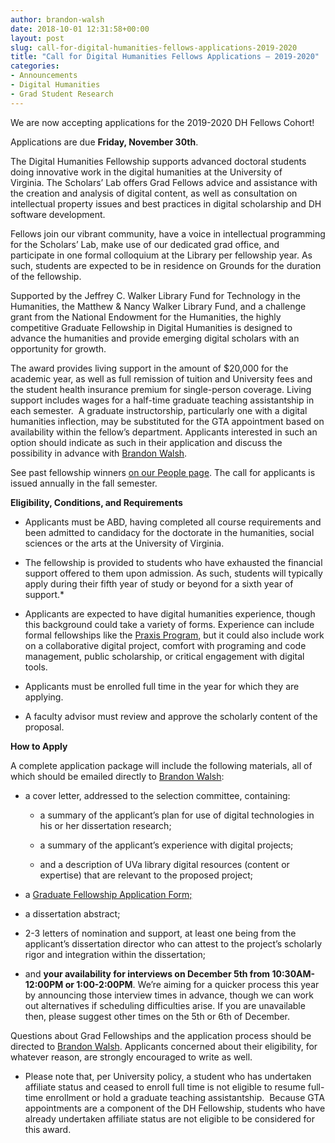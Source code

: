 ```yaml
---
author: brandon-walsh
date: 2018-10-01 12:31:58+00:00
layout: post
slug: call-for-digital-humanities-fellows-applications-2019-2020
title: "Call for Digital Humanities Fellows Applications – 2019-2020"
categories:
- Announcements
- Digital Humanities
- Grad Student Research
---
```





We are now accepting applications for the 2019-2020 DH Fellows Cohort!








Applications are due **Friday, November 30th**.

The Digital Humanities Fellowship supports advanced doctoral students doing innovative work in the digital humanities at the University of Virginia. The Scholars’ Lab offers Grad Fellows advice and assistance with the creation and analysis of digital content, as well as consultation on intellectual property issues and best practices in digital scholarship and DH software development.

Fellows join our vibrant community, have a voice in intellectual programming for the Scholars’ Lab, make use of our dedicated grad office, and participate in one formal colloquium at the Library per fellowship year. As such, students are expected to be in residence on Grounds for the duration of the fellowship.

Supported by the Jeffrey C. Walker Library Fund for Technology in the Humanities, the Matthew & Nancy Walker Library Fund, and a challenge grant from the National Endowment for the Humanities, the highly competitive Graduate Fellowship in Digital Humanities is designed to advance the humanities and provide emerging digital scholars with an opportunity for growth.

The award provides living support in the amount of $20,000 for the academic year, as well as full remission of tuition and University fees and the student health insurance premium for single-person coverage. Living support includes wages for a half-time graduate teaching assistantship in each semester.  A graduate instructorship, particularly one with a digital humanities inflection, may be substituted for the GTA appointment based on availability within the fellow’s department. Applicants interested in such an option should indicate as such in their application and discuss the possibility in advance with [Brandon Walsh](mailto:bmw9t@virginia.edu).

See past fellowship winners [on our People page](http://scholarslab.org/people/). The call for applicants is issued annually in the fall semester.

**Eligibility, Conditions, and Requirements**



 	
  * Applicants must be ABD, having completed all course requirements and been admitted to candidacy for the doctorate in the humanities, social sciences or the arts at the University of Virginia.

 	
  * The fellowship is provided to students who have exhausted the financial support offered to them upon admission. As such, students will typically apply during their fifth year of study or beyond for a sixth year of support.*

 	
  * Applicants are expected to have digital humanities experience, though this background could take a variety of forms. Experience can include formal fellowships like the [Praxis Program,](http://praxis.scholarslab.org/) but it could also include work on a collaborative digital project, comfort with programing and code management, public scholarship, or critical engagement with digital tools.

 	
  * Applicants must be enrolled full time in the year for which they are applying.

 	
  * A faculty advisor must review and approve the scholarly content of the proposal.


**How to Apply**

A complete application package will include the following materials, all of which should be emailed directly to [Brandon Walsh](mailto:bmw9t@virginia.edu):



 	
  * a cover letter, addressed to the selection committee, containing:

 	
    * a summary of the applicant’s plan for use of digital technologies in his or her dissertation research;

 	
    * a summary of the applicant’s experience with digital projects;

 	
    * and a description of UVa library digital resources (content or expertise) that are relevant to the proposed project;




 	
  * a [Graduate Fellowship Application Form;](http://static.scholarslab.org/wp-content/uploads/2018/09/dhfellowsappform2019-2020.pdf)

 	
  * a dissertation abstract;

 	
  * 2-3 letters of nomination and support, at least one being from the applicant’s dissertation director who can attest to the project’s scholarly rigor and integration within the dissertation;

 	
  * and **your availability for interviews on December 5th from 10:30AM-12:00PM or 1:00-2:00PM**. We’re aiming for a quicker process this year by announcing those interview times in advance, though we can work out alternatives if scheduling difficulties arise. If you are unavailable then, please suggest other times on the 5th or 6th of December.


Questions about Grad Fellowships and the application process should be directed to [Brandon Walsh](mailto:bmw9t@virginia.edu). Applicants concerned about their eligibility, for whatever reason, are strongly encouraged to write as well.

* Please note that, per University policy, a student who has undertaken affiliate status and ceased to enroll full time is not eligible to resume full-time enrollment or hold a graduate teaching assistantship.  Because GTA appointments are a component of the DH Fellowship, students who have already undertaken affiliate status are not eligible to be considered for this award.


